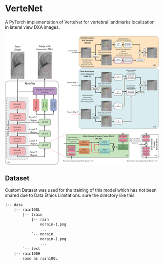 # VerteNet
A PyTorch implementation of VerteNet for vertebral landmarks localization in lateral view DXA images.
![Network Architecture](result/architecture.png)

## Dataset
Custom Dataset was used for the training of this model which has not been shared due to Data Ethics Limitations. 
sure the directory like this:
```                           
|-- data     
    |-- rain100L
        |-- train
            |-- rain
                norain-1.png
                ...
            `-- norain
                norain-1.png
                ...
        `-- test                                                        
    |-- rain100H
        same as rain100L
```
